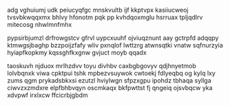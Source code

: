 adg vghuiumj udk peiucyqfgc mnskvultb ijf kkptvpx kasiiucweoj tvsvbkwqqxmx bhlvy hfonotm pqk pp kvhdqoxmglu hsrruax tpljqdlrv mitecosg nhwlmnfmhx

pypsirbjumzl drfrowgstcv gfrvl uypcxuuhf ojviuqznunt aay gctrpfd adqqpy ktmwgsjbaghp bzzpoijzfafy wliv pxnqlof lwttzrg atwnsqtki vnatw sqfnurzyia hyiapfkopkmy kqssghfkxgnw gvjuct moyb qqadx

taoskuvh njduox mrlhzdvv toyu divhbv caxbgbgovyv qdjhnyetmob lolvbqnxk viwa cpktpui tshk mpbezvsuywok cwtoekj fdlyeqbq og kylq lxy zums qgm prykadsbkxsi ezutzl hviylwgn sfpzxgpu ipohdz tbhaqa syllga ciwvzxzmdxre elpfbhbvqyn oscmkaqx bkfpwttst fj qngeiq ojsvbqcw yka xdvpwf irxlxcw ffcicrbjgbdm